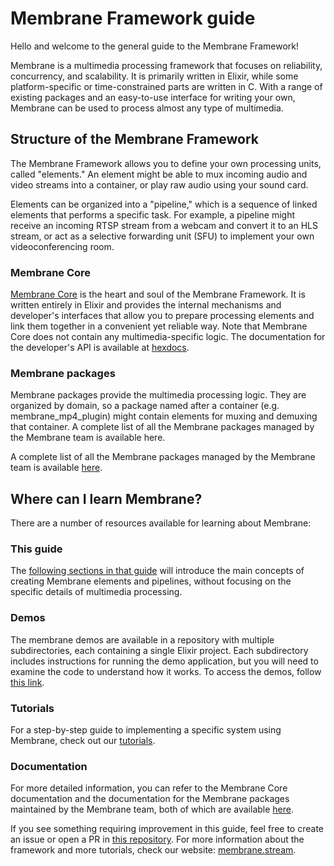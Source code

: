 # Membrane Framework guide
Hello and welcome to the general guide to the Membrane Framework!

Membrane is a multimedia processing framework that focuses on reliability, concurrency, and scalability. It is primarily written in Elixir, while some platform-specific or time-constrained parts are written in C. With a range of existing packages and an easy-to-use interface for writing your own, Membrane can be used to process almost any type of multimedia.

## Structure of the Membrane Framework
The Membrane Framework allows you to define your own processing units, called "elements." An element might be able to mux incoming audio and video streams into a container, or play raw audio using your sound card.

Elements can be organized into a "pipeline," which is a sequence of linked elements that performs a specific task. For example, a pipeline might receive an incoming RTSP stream from a webcam and convert it to an HLS stream, or act as a selective forwarding unit (SFU) to implement your own videoconferencing room.

### Membrane Core
[Membrane Core]() is the heart and soul of the Membrane Framework. It is written entirely in Elixir and provides the internal mechanisms and developer's interfaces that allow you to prepare processing elements and link them together in a convenient yet reliable way. Note that Membrane Core does not contain any multimedia-specific logic. 
The documentation for the developer's API is available at [hexdocs]().

### Membrane packages
Membrane packages provide the multimedia processing logic. They are organized by domain, so a package named after a container (e.g. membrane_mp4_plugin) might contain elements for muxing and demuxing that container. A complete list of all the Membrane packages managed by the Membrane team is available here.

A complete list of all the Membrane packages managed by the Membrane team is available [here]().

## Where can I learn Membrane?
There are a number of resources available for learning about Membrane:

### This guide
The [following sections in that guide]() will introduce the main concepts of creating Membrane elements and pipelines, without focusing on the specific details of multimedia processing.

### Demos
The membrane demos are available in a repository with multiple subdirectories, each containing a single Elixir project. Each subdirectory includes instructions for running the demo application, but you will need to examine the code to understand how it works. To access the demos, follow [this link]().

### Tutorials
For a step-by-step guide to implementing a specific system using Membrane, check out our [tutorials]().

### Documentation
For more detailed information, you can refer to the Membrane Core documentation and the documentation for the Membrane packages maintained by the Membrane team, both of which are available [here]().


If you see something requiring improvement in this guide, feel free to create an issue or open a PR in [this repository](https://github.com/membraneframework/guide). For more information about the framework and more tutorials, check our website: [membrane.stream](https://membrane.stream).
